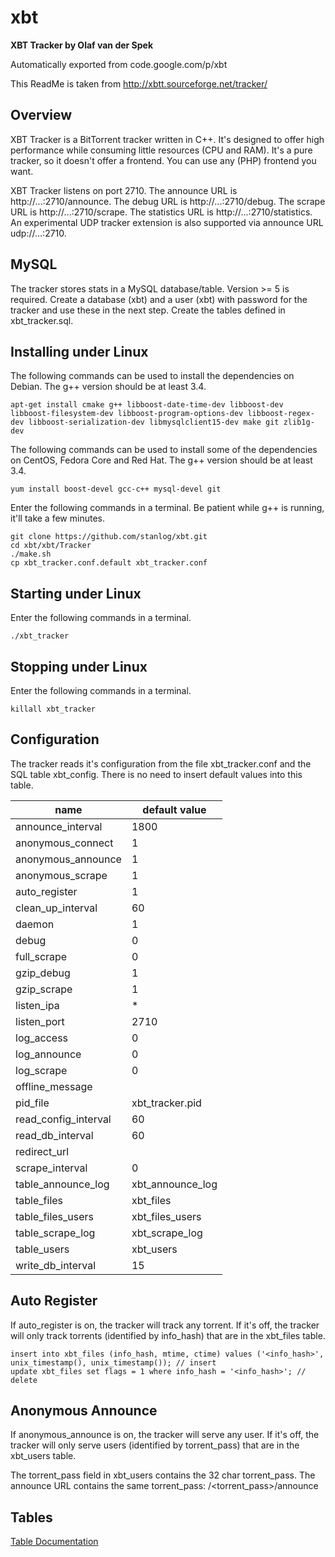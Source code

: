 # xbt
**XBT Tracker by Olaf van der Spek**

Automatically exported from code.google.com/p/xbt

This ReadMe is taken from http://xbtt.sourceforge.net/tracker/

## Overview
XBT Tracker is a BitTorrent tracker written in C++. It's designed to offer high performance while consuming little resources (CPU and RAM). It's a pure tracker, so it doesn't offer a frontend. You can use any (PHP) frontend you want.

XBT Tracker listens on port 2710. The announce URL is http://...:2710/announce. The debug URL is http://...:2710/debug. The scrape URL is http://...:2710/scrape. The statistics URL is http://...:2710/statistics. An experimental UDP tracker extension is also supported via announce URL udp://...:2710.

## MySQL
The tracker stores stats in a MySQL database/table. Version >= 5 is required. Create a database (xbt) and a user (xbt) with password for the tracker and use these in the next step. Create the tables defined in xbt_tracker.sql. 

## Installing under Linux
The following commands can be used to install the dependencies on Debian. The g++ version should be at least 3.4.

    apt-get install cmake g++ libboost-date-time-dev libboost-dev libboost-filesystem-dev libboost-program-options-dev libboost-regex-dev libboost-serialization-dev libmysqlclient15-dev make git zlib1g-dev

The following commands can be used to install some of the dependencies on CentOS, Fedora Core and Red Hat. The g++ version should be at least 3.4.

    yum install boost-devel gcc-c++ mysql-devel git

Enter the following commands in a terminal. Be patient while g++ is running, it'll take a few minutes.

    git clone https://github.com/stanlog/xbt.git
    cd xbt/xbt/Tracker
    ./make.sh
    cp xbt_tracker.conf.default xbt_tracker.conf

## Starting under Linux
Enter the following commands in a terminal.

    ./xbt_tracker

## Stopping under Linux
Enter the following commands in a terminal.

    killall xbt_tracker

## Configuration

The tracker reads it's configuration from the file xbt_tracker.conf and the SQL table xbt_config. There is no need to insert default values into this table.

name | default value
--- | ---
announce_interval | 1800
anonymous_connect | 1
anonymous_announce | 1
anonymous_scrape | 1
auto_register | 1
clean_up_interval | 60
daemon | 1
debug | 0
full_scrape | 0
gzip_debug | 1
gzip_scrape | 1
listen_ipa | *
listen_port | 2710
log_access | 0
log_announce | 0
log_scrape | 0
offline_message |
pid_file | xbt_tracker.pid
read_config_interval | 60
read_db_interval | 60
redirect_url |
scrape_interval | 0
table_announce_log | xbt_announce_log
table_files | xbt_files
table_files_users | xbt_files_users
table_scrape_log | xbt_scrape_log
table_users | xbt_users
write_db_interval | 15

## Auto Register

If auto_register is on, the tracker will track any torrent. If it's off, the tracker will only track torrents (identified by info_hash) that are in the xbt_files table.

    insert into xbt_files (info_hash, mtime, ctime) values ('<info_hash>', unix_timestamp(), unix_timestamp()); // insert
    update xbt_files set flags = 1 where info_hash = '<info_hash>'; // delete

## Anonymous Announce

If anonymous_announce is on, the tracker will serve any user. If it's off, the tracker will only serve users (identified by torrent_pass) that are in the xbt_users table.

The torrent_pass field in xbt_users contains the 32 char torrent_pass. The announce URL contains the same torrent_pass: /<torrent_pass>/announce

## Tables
[Table Documentation](http://visigod.com/xbt-tracker/table-documentation "Documentation to visigod.com")
